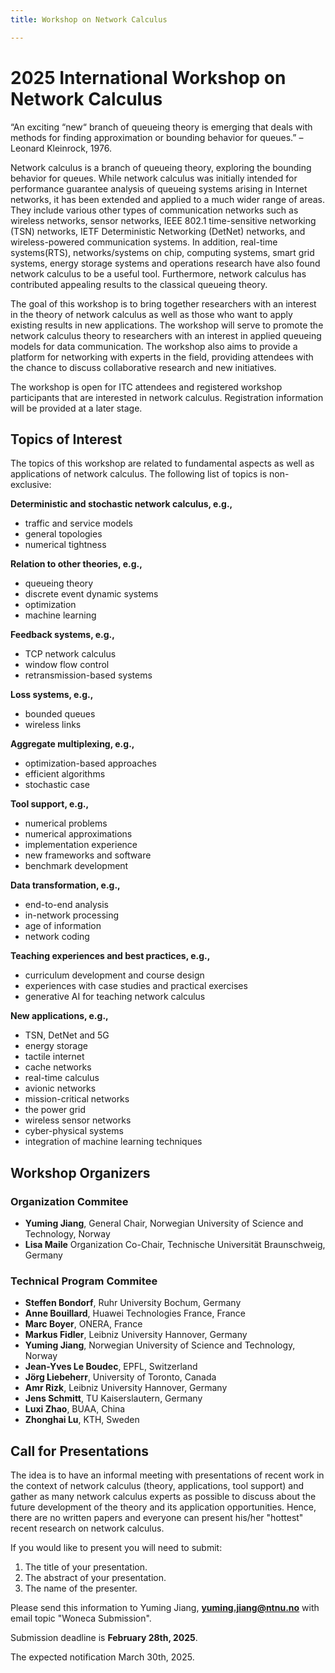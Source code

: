 ```yaml
---
title: Workshop on Network Calculus

---
```

# 2025 International Workshop on Network Calculus

“An exciting “new“ branch of queueing theory is emerging that deals with methods for finding approximation or bounding behavior for queues.”  – Leonard Kleinrock, 1976.

Network calculus is a branch of queueing theory, exploring the bounding behavior for queues. While network calculus was initially intended for performance guarantee analysis of queueing systems arising in Internet networks, it has been extended and applied to a much wider range of areas. They include various other types of communication networks such as wireless networks, sensor networks, IEEE 802.1 time-sensitive networking (TSN) networks, IETF Deterministic Networking (DetNet) networks, and wireless-powered communication systems. In addition, real-time systems(RTS), networks/systems on chip, computing systems, smart grid systems, energy storage systems and operations research have also found network calculus to be a useful tool. Furthermore, network calculus has contributed appealing results to the classical queueing theory.

The goal of this workshop is to bring together researchers with an interest in the theory of network calculus as well as those who want to apply existing results in new applications. The workshop will serve to promote the network calculus theory to researchers with an interest in applied queueing models for data communication. The workshop also aims to provide a platform for networking with experts in the field, providing attendees with the chance to discuss collaborative research and new initiatives.

The workshop is open for ITC attendees and registered workshop participants that are interested in network calculus. Registration information will be provided at a later stage.

## Topics of Interest

The topics of this workshop are related to fundamental aspects as well as applications of network calculus. The following list of topics is non-exclusive:

**Deterministic and stochastic network calculus, e.g.,**
* traffic and service models
* general topologies
* numerical tightness	

**Relation to other theories, e.g.,**
* queueing theory
* discrete event dynamic systems
* optimization
* machine learning


**Feedback systems, e.g.,**
* TCP network calculus
* window flow control
* retransmission-based systems

**Loss systems, e.g.,**
* bounded queues
* wireless links

**Aggregate multiplexing, e.g.,**
* optimization-based approaches
* efficient algorithms
* stochastic case

**Tool support, e.g.,**
* numerical problems
* numerical approximations
* implementation experience
* new frameworks and software
* benchmark development

**Data transformation, e.g.,**
* end-to-end analysis
* in-network processing
* age of information
* network coding

**Teaching experiences and best practices, e.g.,**
* curriculum development and course design
* experiences with case studies and practical exercises
* generative AI for teaching network calculus

**New applications, e.g.,**
* TSN, DetNet and 5G
* energy storage
* tactile internet
* cache networks
* real-time calculus
* avionic networks
* mission-critical networks
* the power grid
* wireless sensor networks
* cyber-physical systems
* integration of machine learning techniques

## Workshop Organizers

### Organization Commitee

* **Yuming Jiang**, General Chair, Norwegian University of Science and Technology, Norway
* **Lisa Maile** Organization Co-Chair, Technische Universität Braunschweig, Germany

### Technical Program Commitee

* **Steffen Bondorf**, Ruhr University Bochum, Germany
* **Anne Bouillard**, Huawei Technologies France, France
* **Marc Boyer**, ONERA, France
* **Markus Fidler**, Leibniz University Hannover, Germany
* **Yuming Jiang**, Norwegian University of Science and Technology, Norway
* **Jean-Yves Le Boudec**, EPFL, Switzerland
* **Jörg Liebeherr**, University of Toronto, Canada 
* **Amr Rizk**, Leibniz University Hannover, Germany
* **Jens Schmitt**, TU Kaiserslautern, Germany 
* **Luxi Zhao**, BUAA, China
* **Zhonghai Lu**, KTH, Sweden

## Call for Presentations

 The idea is to have an informal meeting with presentations of recent work in the context of network calculus (theory, applications, tool support) and gather as many network calculus experts as possible to discuss about the future development of the theory and its application opportunities. Hence, there are no written papers and everyone can present his/her "hottest" recent research on network calculus.

 If you would like to present you will need to submit:

   1. The title of your presentation.
   2. The abstract of your presentation.
   3. The name of the presenter.


Please send this information to Yuming Jiang, **yuming.jiang@ntnu.no** with email topic "Woneca Submission". 

Submission deadline is **February 28th, 2025**. 

The expected notification March 30th, 2025.











